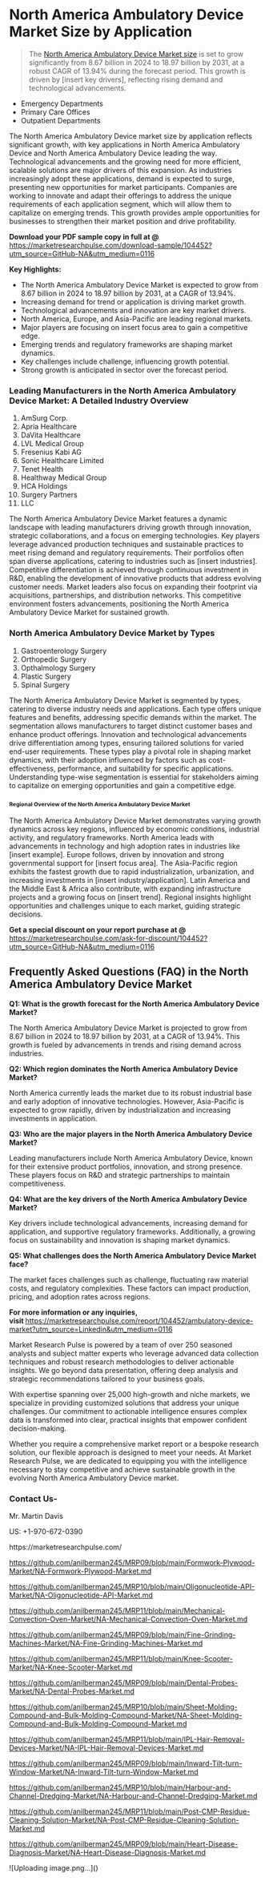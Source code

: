 <h1>North America Ambulatory Device Market&nbsp;Size by Application</h1><blockquote><p>The <a href="https://marketresearchpulse.com/download-sample/104452?utm_source=GitHub-NA&amp;utm_medium=0116">North America Ambulatory Device Market size</a> is set to grow significantly from 8.67 billion in 2024 to 18.97 billion by 2031, at a robust CAGR of 13.94% during the forecast period. This growth is driven by [insert key drivers], reflecting rising demand and technological advancements.</p></blockquote><ul><li>Emergency Departments <li> Primary Care Offices <li> Outpatient Departments</li></ul><p>The North America Ambulatory Device market size by application reflects significant growth, with key applications in North America Ambulatory Device and North America Ambulatory Device leading the way. Technological advancements and the growing need for more efficient, scalable solutions are major drivers of this expansion. As industries increasingly adopt these applications, demand is expected to surge, presenting new opportunities for market participants. Companies are working to innovate and adapt their offerings to address the unique requirements of each application segment, which will allow them to capitalize on emerging trends. This growth provides ample opportunities for businesses to strengthen their market position and drive profitability.</p><p><strong>Download your PDF sample copy in full at @ </strong><a href="https://marketresearchpulse.com/download-sample/104452?utm_source=GitHub-NA&amp;utm_medium=0116">https://marketresearchpulse.com/download-sample/104452?utm_source=GitHub-NA&amp;utm_medium=0116</a></p><p><strong>Key Highlights: </strong></p><ul><li>The North America Ambulatory Device Market is expected to grow from 8.67 billion in 2024 to 18.97 billion by 2031, at a CAGR of 13.94%.</li><li>Increasing demand for trend or application is driving market growth.</li><li>Technological advancements and innovation are key market drivers.</li><li>North America, Europe, and Asia-Pacific are leading regional markets.</li><li>Major players are focusing on insert focus area to gain a competitive edge.</li><li>Emerging trends and regulatory frameworks are shaping market dynamics.</li><li>Key challenges include challenge, influencing growth potential.</li><li>Strong growth is anticipated in sector over the forecast period.</li></ul><h3>Leading Manufacturers in the North America Ambulatory Device Market: A Detailed Industry Overview</h3><ol><li>AmSurg Corp.</li><li>Apria Healthcare</li><li>DaVita Healthcare</li><li>LVL Medical Group</li><li>Fresenius Kabi AG</li><li>Sonic Healthcare Limited</li><li>Tenet Health</li><li>Healthway Medical Group</li><li>HCA Holdings</li><li>Surgery Partners</li><li>LLC</li></ol><div class="flex max-w-full flex-col flex-grow"><div class="min-h-8 text-message flex w-full flex-col items-end gap-2 whitespace-normal break-words [.text-message+&amp;]:mt-5" dir="auto" data-message-author-role="assistant" data-message-id="fd8432e4-4910-450d-b182-61b7bfb0a01f" data-message-model-slug="gpt-4o"><div class="flex w-full flex-col gap-1 empty:hidden first:pt-[3px]"><div class="markdown prose w-full break-words dark:prose-invert light"><p>The North America Ambulatory Device Market features a dynamic landscape with leading manufacturers driving growth through innovation, strategic collaborations, and a focus on emerging technologies. Key players leverage advanced production techniques and sustainable practices to meet rising demand and regulatory requirements. Their portfolios often span diverse applications, catering to industries such as [insert industries]. Competitive differentiation is achieved through continuous investment in R&amp;D, enabling the development of innovative products that address evolving customer needs. Market leaders also focus on expanding their footprint via acquisitions, partnerships, and distribution networks. This competitive environment fosters advancements, positioning the North America Ambulatory Device Market for sustained growth.</p></div></div></div></div><h3>North America Ambulatory Device Market by Types</h3><ol><li>Gastroenterology Surgery <li> Orthopedic Surgery <li> Opthalmology Surgery <li> Plastic Surgery <li> Spinal Surgery</li></ol><div class="flex max-w-full flex-col flex-grow"><div class="min-h-8 text-message flex w-full flex-col items-end gap-2 whitespace-normal break-words [.text-message+&amp;]:mt-5" dir="auto" data-message-author-role="assistant" data-message-id="084470be-0bb7-4664-bddf-5156b4f41249" data-message-model-slug="gpt-4o-mini"><div class="flex w-full flex-col gap-1 empty:hidden first:pt-[3px]"><div class="markdown prose w-full break-words dark:prose-invert light"><p>The North America Ambulatory Device Market is segmented by types, catering to diverse industry needs and applications. Each type offers unique features and benefits, addressing specific demands within the market. The segmentation allows manufacturers to target distinct customer bases and enhance product offerings. Innovation and technological advancements drive differentiation among types, ensuring tailored solutions for varied end-user requirements. These types play a pivotal role in shaping market dynamics, with their adoption influenced by factors such as cost-effectiveness, performance, and suitability for specific applications. Understanding type-wise segmentation is essential for stakeholders aiming to capitalize on emerging opportunities and gain a competitive edge.</p></div></div></div></div><h3><span style="font-size: 11px;">Regional Overview of the North America Ambulatory Device Market</span></h3><div class="flex max-w-full flex-col flex-grow"><div class="min-h-8 text-message flex w-full flex-col items-end gap-2 whitespace-normal break-words [.text-message+&amp;]:mt-5" dir="auto" data-message-author-role="assistant" data-message-id="e9038762-ce64-4e30-91c9-9bd413514231" data-message-model-slug="gpt-4o-mini"><div class="flex w-full flex-col gap-1 empty:hidden first:pt-[3px]"><div class="markdown prose w-full break-words dark:prose-invert light"><p>The North America Ambulatory Device Market demonstrates varying growth dynamics across key regions, influenced by economic conditions, industrial activity, and regulatory frameworks. North America leads with advancements in technology and high adoption rates in industries like [insert example]. Europe follows, driven by innovation and strong governmental support for [insert focus area]. The Asia-Pacific region exhibits the fastest growth due to rapid industrialization, urbanization, and increasing investments in [insert industry/application]. Latin America and the Middle East &amp; Africa also contribute, with expanding infrastructure projects and a growing focus on [insert trend]. Regional insights highlight opportunities and challenges unique to each market, guiding strategic decisions.</p></div></div></div></div><p><strong>Get a special discount on your report purchase at @ </strong><a href="https://marketresearchpulse.com/ask-for-discount/104452?utm_source=GitHub-NA&amp;utm_medium=0116">https://marketresearchpulse.com/ask-for-discount/104452?utm_source=GitHub-NA&amp;utm_medium=0116</a></p><h2>Frequently Asked Questions (FAQ) in the North America Ambulatory Device Market</h2><p><strong>Q1: What is the growth forecast for the North America Ambulatory Device Market?</strong></p><p>The North America Ambulatory Device Market is projected to grow from 8.67 billion in 2024 to 18.97 billion by 2031, at a CAGR of 13.94%. This growth is fueled by advancements in trends and rising demand across industries.</p><p><strong>Q2: Which region dominates the North America Ambulatory Device Market?</strong></p><p>North America currently leads the market due to its robust industrial base and early adoption of innovative technologies. However, Asia-Pacific is expected to grow rapidly, driven by industrialization and increasing investments in application.</p><p><strong>Q3: Who are the major players in the North America Ambulatory Device Market?</strong></p><p>Leading manufacturers include North America Ambulatory Device, known for their extensive product portfolios, innovation, and strong presence. These players focus on R&amp;D and strategic partnerships to maintain competitiveness.</p><p><strong>Q4: What are the key drivers of the North America Ambulatory Device Market?</strong></p><p>Key drivers include technological advancements, increasing demand for application, and supportive regulatory frameworks. Additionally, a growing focus on sustainability and innovation is shaping market dynamics.</p><p><strong>Q5: What challenges does the North America Ambulatory Device Market face?</strong></p><p>The market faces challenges such as challenge, fluctuating raw material costs, and regulatory complexities. These factors can impact production, pricing, and adoption rates across regions.</p><p><strong>For more information or any inquiries, visit&nbsp;</strong><a href="https://marketresearchpulse.com/report/104452/ambulatory-device-market?utm_source=Linkedin&utm_medium=0116">https://marketresearchpulse.com/report/104452/ambulatory-device-market?utm_source=Linkedin&utm_medium=0116</a></p><p>Market Research Pulse is powered by a team of over 250 seasoned analysts and subject matter experts who leverage advanced data collection techniques and robust research methodologies to deliver actionable insights. We go beyond data presentation, offering deep analysis and strategic recommendations tailored to your business goals.</p><p>With expertise spanning over 25,000 high-growth and niche markets, we specialize in providing customized solutions that address your unique challenges. Our commitment to actionable intelligence ensures complex data is transformed into clear, practical insights that empower confident decision-making.</p><p>Whether you require a comprehensive market report or a bespoke research solution, our flexible approach is designed to meet your needs. At Market Research Pulse, we are dedicated to equipping you with the intelligence necessary to stay competitive and achieve sustainable growth in the evolving North America Ambulatory Device market.</p><h3><strong>Contact Us-</strong></h3><p>Mr. Martin Davis</p><p>US: +1-970-672-0390</p><p>https://marketresearchpulse.com/</p><p><a href="https://github.com/anilberman245/MRP09/blob/main/Formwork-Plywood-Market/NA-Formwork-Plywood-Market.md">https://github.com/anilberman245/MRP09/blob/main/Formwork-Plywood-Market/NA-Formwork-Plywood-Market.md</a></p><p><a href="https://github.com/anilberman245/MRP10/blob/main/Oligonucleotide-API-Market/NA-Oligonucleotide-API-Market.md">https://github.com/anilberman245/MRP10/blob/main/Oligonucleotide-API-Market/NA-Oligonucleotide-API-Market.md</a></p><p><a href="https://github.com/anilberman245/MRP11/blob/main/Mechanical-Convection-Oven-Market/NA-Mechanical-Convection-Oven-Market.md">https://github.com/anilberman245/MRP11/blob/main/Mechanical-Convection-Oven-Market/NA-Mechanical-Convection-Oven-Market.md</a></p><p><a href="https://github.com/anilberman245/MRP09/blob/main/Fine-Grinding-Machines-Market/NA-Fine-Grinding-Machines-Market.md">https://github.com/anilberman245/MRP09/blob/main/Fine-Grinding-Machines-Market/NA-Fine-Grinding-Machines-Market.md</a></p><p><a href="https://github.com/anilberman245/MRP11/blob/main/Knee-Scooter-Market/NA-Knee-Scooter-Market.md">https://github.com/anilberman245/MRP11/blob/main/Knee-Scooter-Market/NA-Knee-Scooter-Market.md</a></p><p><a href="https://github.com/anilberman245/MRP09/blob/main/Dental-Probes-Market/NA-Dental-Probes-Market.md">https://github.com/anilberman245/MRP09/blob/main/Dental-Probes-Market/NA-Dental-Probes-Market.md</a></p><p><a href="https://github.com/anilberman245/MRP10/blob/main/Sheet-Molding-Compound-and-Bulk-Molding-Compound-Market/NA-Sheet-Molding-Compound-and-Bulk-Molding-Compound-Market.md">https://github.com/anilberman245/MRP10/blob/main/Sheet-Molding-Compound-and-Bulk-Molding-Compound-Market/NA-Sheet-Molding-Compound-and-Bulk-Molding-Compound-Market.md</a></p><p><a href="https://github.com/anilberman245/MRP11/blob/main/IPL-Hair-Removal-Devices-Market/NA-IPL-Hair-Removal-Devices-Market.md">https://github.com/anilberman245/MRP11/blob/main/IPL-Hair-Removal-Devices-Market/NA-IPL-Hair-Removal-Devices-Market.md</a></p><p><a href="https://github.com/anilberman245/MRP09/blob/main/Inward-Tilt-turn-Window-Market/NA-Inward-Tilt-turn-Window-Market.md">https://github.com/anilberman245/MRP09/blob/main/Inward-Tilt-turn-Window-Market/NA-Inward-Tilt-turn-Window-Market.md</a></p><p><a href="https://github.com/anilberman245/MRP10/blob/main/Harbour-and-Channel-Dredging-Market/NA-Harbour-and-Channel-Dredging-Market.md">https://github.com/anilberman245/MRP10/blob/main/Harbour-and-Channel-Dredging-Market/NA-Harbour-and-Channel-Dredging-Market.md</a></p><p><a href="https://github.com/anilberman245/MRP11/blob/main/Post-CMP-Residue-Cleaning-Solution-Market/NA-Post-CMP-Residue-Cleaning-Solution-Market.md">https://github.com/anilberman245/MRP11/blob/main/Post-CMP-Residue-Cleaning-Solution-Market/NA-Post-CMP-Residue-Cleaning-Solution-Market.md</a></p><p><a href="https://github.com/anilberman245/MRP09/blob/main/Heart-Disease-Diagnosis-Market/NA-Heart-Disease-Diagnosis-Market.md">https://github.com/anilberman245/MRP09/blob/main/Heart-Disease-Diagnosis-Market/NA-Heart-Disease-Diagnosis-Market.md</a></p>
![Uploading image.png…]()
